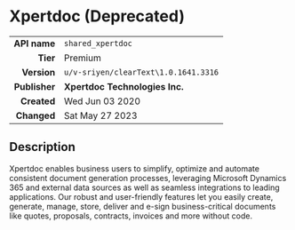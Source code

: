 # Xpertdoc (Deprecated)
| | |
|-:|-|
|**API name**|`shared_xpertdoc`|
|**Tier**|Premium|
|**Version**|`u/v-sriyen/clearText\1.0.1641.3316`|
|**Publisher**|**Xpertdoc Technologies Inc.**|
|**Created**|Wed Jun 03 2020|
|**Changed**|Sat May 27 2023|

## Description
Xpertdoc enables business users to simplify, optimize and automate consistent document generation processes, leveraging Microsoft Dynamics 365 and external data sources as well as seamless integrations to leading applications. Our robust and user-friendly features let you easily create, generate, manage, store, deliver and e-sign business-critical documents like quotes, proposals, contracts, invoices and more without code.
